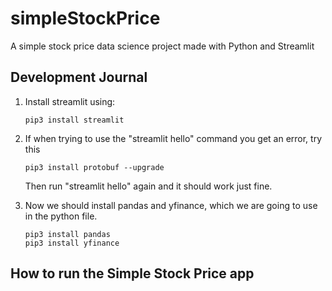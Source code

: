# simpleStockPrice

A simple stock price data science project made with Python and Streamlit

## Development Journal

1. Install streamlit using:

   ```
   pip3 install streamlit
   ```

2. If when trying to use the "streamlit hello" command you get an error, try this

   ```
   pip3 install protobuf --upgrade
   ```

   Then run "streamlit hello" again and it should work just fine.

3. Now we should install pandas and yfinance, which we are going to use in the python file.

   ```
   pip3 install pandas
   pip3 install yfinance
   ```

## How to run the Simple Stock Price app
